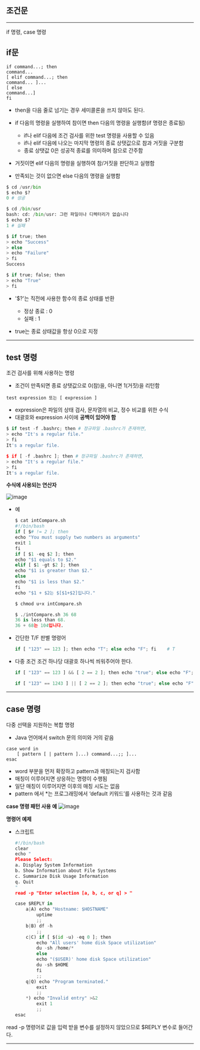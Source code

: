 ## **조건문**

___

if 명령, case 명령

## **if문**
```
if command...; then
command...
[ elif command...; then
command... ]...
[ else
command...]
fi
```

- then을 다음 줄로 넘기는 경우 세미콜론을 쓰지 않아도 된다.

- if 다음의 명령을 실행하여 참이면 then 다음의 명령을 실행함(if 명령은 종료됨)
    - if나 elif 다음에 조건 검사를 위한 test 명령을 사용할 수 있음
    - if나 elif 다음에 나오는 마지막 명령의 종료 상탯값으로 참과 거짓을 구분함
    - 종료 상탯값 0은 성공적 종료를 의미하며 참으로 간주함
- 거짓이면 elif 다음의 명령을 실행하여 참/거짓을 판단하고 실행함
- 만족되는 것이 없으면 else 다음의 명령을 실행함

```py
$ cd /usr/bin
$ echo $?
0 # 성공

$ cd /bin/usr
bash: cd: /bin/usr: 그런 파일이나 디렉터리가 없습니다
$ echo $?
1 # 실패

$ if true; then
> echo "Success"
> else
> echo "Failure"
> fi
Success

$ if true; false; then
> echo "True"
> fi
```

- '$?'는 직전에 사용한 함수의 종료 상태를 반환
    - 정상 종료 : 0
    - 실패 : 1

- true는 종료 상태값을 항상 0으로 지정

___

## **test 명령**

조건 검사를 위해 사용하는 명령
- 조건이 만족되면 종료 상탯값으로 0(참)을, 아니면 1(거짓)을 리턴함

```
test expression 또는 [ expression ]
```
- expression은 파일의 상태 검사, 문자열의 비교, 정수 비교를 위한 수식
- 대괄호와 expression 사이에 **공백이 있어야 함**

```py
$ if test -f .bashrc; then # 정규파일 .bashrc가 존재하면,
> echo "It's a regular file."
> fi
It's a regular file.

$ if [ -f .bashrc ]; then # 정규파일 .bashrc가 존재하면,
> echo "It's a regular file."
> fi
It's a regular file.
```

**수식에 사용되는 연산자**

![image](https://user-images.githubusercontent.com/66513003/132215647-51c48ba9-cb43-4136-9e75-c1d1cdf1f40c.png)

- 예
    ```py
    $ cat intCompare.sh
    #!/bin/bash
    if [ $# != 2 ]; then
    echo "You must supply two numbers as arguments"
    exit 1
    fi
    if [ $1 -eq $2 ]; then
    echo "$1 equals to $2."
    elif [ $1 -gt $2 ]; then
    echo "$1 is greater than $2."
    else
    echo "$1 is less than $2."
    fi
    echo "$1 + $2는 $[$1+$2]입니다."

    $ chmod u+x intCompare.sh

    $ ./intCompare.sh 36 68
    36 is less than 68.
    36 + 68는 104입니다.
    ```

- 간단한 T/F 판별 명령어
    ```py
    if [ "123" == 123 ]; then echo "T"; else echo "F"; fi    # T
    ```

- 다중 조건 
    조건 하나당 대괄호 하나씩 씌워주어야 한다.
    ```py
    if [ "123" == 123 ] && [ 2 == 2 ]; then echo "true"; else echo "F"; fi  # T

    if [ "123" == 1243 ] || [ 2 == 2 ]; then echo "true"; else echo "F"; fi    # T
    ```

___

## **case 명령**

다중 선택을 지원하는 복합 명령
- Java 언어에서 switch 문의 의미와 거의 같음

```
case word in
    [ pattern [ | pattern ]...) command...;; ]...
esac
```

- word 부분을 먼저 확장하고 pattern과 매칭되는지 검사함
- 매칭이 이루어지면 상응하는 명령이 수행됨
- 일단 매칭이 이루어지면 이후의 매칭 시도는 없음
- pattern 에서 *는 프로그래밍에서 ‘default 키워드’를 사용하는 것과 같음

**case 명령 패턴 사용 예**
![image](https://user-images.githubusercontent.com/66513003/132216916-2b72e310-eb19-4f8f-8293-b0622ea04328.png)

**명령어 예제**

- 스크립트
    ```py
    #!/bin/bash
    clear
    echo "
    Please Select:
    a. Display System Information
    b. Show Information about File Systems
    c. Summarize Disk Usage Information
    q. Quit
    "
    read -p "Enter selection [a, b, c, or q] > "

    case $REPLY in
        a|A) echo "Hostname: $HOSTNAME"
            uptime
            ;;
        b|B) df -h
            ;;
        c|C) if [ $(id -u) -eq 0 ]; then
            echo "All users' home disk Space utilization"
            du -sh /home/*
            else
            echo "($USER)' home disk Space utilization"
            du -sh $HOME
            fi
            ;;
        q|Q) echo "Program terminated."
            exit
            ;;
        *) echo "Invalid entry" >&2
            exit 1
            ;;
    esac
    ```

read -p 명령어로 값을 입력 받을 변수를 설정하지 않았으므로 $REPLY 변수로 들어간다.

___
